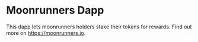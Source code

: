 # Moonrunners Dapp

This dapp lets moonrunners holders stake their tokens for rewards. Find out more on https://moonrunners.io.
